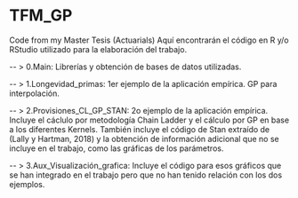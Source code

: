 # TFM_GP
Code from my Master Tesis (Actuarials)
Aquí encontrarán el código en R y/o RStudio utilizado para la elaboración del trabajo.

-- > 0.Main: Librerías y obtención de bases de datos utilizadas.

-- > 1.Longevidad_primas: 1er ejemplo de la aplicación empírica. GP para interpolación.

-- > 2.Provisiones_CL_GP_STAN: 2o ejemplo de la aplicación empírica. Incluye el cáclulo por metodología Chain Ladder y el cálculo por GP en base a los diferentes    Kernels. También incluye el código de Stan extraído de (Lally y Hartman, 2018) y la obtención de información adicional que no se incluye en el trabajo, como las gráficas de los parámetros.

-- > 3.Aux_Visualización_grafica: Incluye el código para esos gráficos que se han integrado en el trabajo pero que no han tenido relación con los dos ejemplos.
